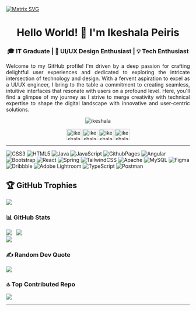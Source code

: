 [![Matrix SVG](https://raw.githubusercontent.com/rodrigograca31/rodrigograca31/master/matrix.svg)](https://www.youtube.com/watch?v=SDkAGkd4NLc) 
<h1 align="center">Hello World! 👋 I'm Ikeshala Peiris</h1>
<h3 align="center">🎓 IT Graduate | 🎨 UI/UX Design Enthusiast | 💡 Tech Enthusiast</h3>
<p align="justify">Welcome to my GitHub profile! I'm driven by a deep passion for crafting delightful user experiences and dedicated to exploring the intricate intersection of technology and design. With a fervent aspiration to excel as a UI/UX engineer, I bring to the table a commitment to creating seamless, intuitive interfaces that resonate with users on a profound level. Here, you'll find a glimpse of my journey as I strive to merge creativity with technical expertise to shape the digital landscape with innovative and user-centric solutions.</p>

<p align="center"> <img src="https://komarev.com/ghpvc/?username=ikeshala&label=Profile%20views&color=0e55b8&style=flat" alt="ikeshala" /></p>

<p align="center">
<a href="https://www.linkedin.com/in/ikeshala-peiris/" target="blank"><img align="center" src="https://raw.githubusercontent.com/rahuldkjain/github-profile-readme-generator/master/src/images/icons/Social/linked-in-alt.svg" alt="ikeshala" height="30" width="40" /></a>
<a href="https://instagram.com/ikeshala" target="blank"><img align="center" src="https://raw.githubusercontent.com/rahuldkjain/github-profile-readme-generator/master/src/images/icons/Social/instagram.svg" alt="ikeshala" height="30" width="40" /></a>
<a href="https://youtube.com/@ikeshala" target="blank"><img align="center" src="https://raw.githubusercontent.com/rahuldkjain/github-profile-readme-generator/master/src/images/icons/Social/youtube.svg" alt="ikeshala" height="30" width="40" /></a>
<a href="https://twitter.com/ikeshala" target="blank"><img align="center" src="https://raw.githubusercontent.com/rahuldkjain/github-profile-readme-generator/master/src/images/icons/Social/twitter.svg" alt="ikeshala" height="30" width="40" /></a>
</p> 
<hr>

![CSS3](https://img.shields.io/badge/css3-%231572B6.svg?style=plastic&logo=css3&logoColor=white) ![HTML5](https://img.shields.io/badge/html5-%23E34F26.svg?style=plastic&logo=html5&logoColor=white) ![Java](https://img.shields.io/badge/java-%23ED8B00.svg?style=plastic&logo=openjdk&logoColor=white) ![JavaScript](https://img.shields.io/badge/javascript-%23323330.svg?style=plastic&logo=javascript&logoColor=%23F7DF1E) ![GithubPages](https://img.shields.io/badge/github%20pages-121013?style=plastic&logo=github&logoColor=white) ![Angular](https://img.shields.io/badge/angular-%23DD0031.svg?style=plastic&logo=angular&logoColor=white) ![Bootstrap](https://img.shields.io/badge/bootstrap-%238511FA.svg?style=plastic&logo=bootstrap&logoColor=white) ![React](https://img.shields.io/badge/react-%2320232a.svg?style=plastic&logo=react&logoColor=%2361DAFB) ![Spring](https://img.shields.io/badge/spring-%236DB33F.svg?style=plastic&logo=spring&logoColor=white) ![TailwindCSS](https://img.shields.io/badge/tailwindcss-%2338B2AC.svg?style=plastic&logo=tailwind-css&logoColor=white) ![Apache](https://img.shields.io/badge/apache-%23D42029.svg?style=plastic&logo=apache&logoColor=white) ![MySQL](https://img.shields.io/badge/mysql-%2300000f.svg?style=plastic&logo=mysql&logoColor=white) ![Figma](https://img.shields.io/badge/figma-%23F24E1E.svg?style=plastic&logo=figma&logoColor=white) ![Dribbble](https://img.shields.io/badge/Dribbble-EA4C89?style=plastic&logo=dribbble&logoColor=white) ![Adobe Lightroom](https://img.shields.io/badge/Adobe%20Lightroom-31A8FF.svg?style=plastic&logo=Adobe%20Lightroom&logoColor=white) ![TypeScript](https://img.shields.io/badge/typescript-%23007ACC.svg?style=plastic&logo=typescript&logoColor=white) ![Postman](https://img.shields.io/badge/Postman-FF6C37?style=plastic&logo=postman&logoColor=white)

## 🏆 GitHub Trophies
![](https://github-profile-trophy.vercel.app/?username=ikeshala&theme=matrix&no-frame=true&no-bg=true&margin-w=4)

### 📊 GitHub Stats
![](https://github-readme-stats.vercel.app/api?username=ikeshala&theme=city_light&hide_border=false&include_all_commits=false&count_private=false) &nbsp;
![](https://github-readme-streak-stats.herokuapp.com/?user=ikeshala&theme=city_light&hide_border=false)<br/>
![](https://github-readme-stats.vercel.app/api/top-langs/?username=ikeshala&theme=city_light&hide_border=false&include_all_commits=false&count_private=false&layout=compact)

### ✍️ Random Dev Quote
![](https://quotes-github-readme.vercel.app/api?type=vetical&theme=light)

### 🔝 Top Contributed Repo
![](https://github-contributor-stats.vercel.app/api?username=ikeshala&limit=5&theme=juicyfresh&combine_all_yearly_contributions=true)

---
